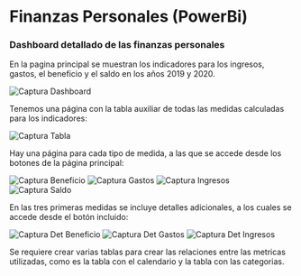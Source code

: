 # Finanzas Personales (PowerBi)
### Dashboard detallado de las finanzas personales

En la pagina principal se muestran los indicadores para los ingresos, gastos, el beneficio y el saldo en los años 2019 y 2020.

![Captura Dashboard](https://github.com/JaMarSi/Finanzas_Personales-PowerBi/assets/122362266/50efbe5c-3df8-41fe-8771-ed38c76ea56a)


Tenemos una página con la tabla auxiliar de todas las medidas calculadas para los indicadores:

![Captura Tabla](https://github.com/JaMarSi/Finanzas_Personales-PowerBi/assets/122362266/5e2781a1-03e4-4ae6-bf9d-c7f41df2b038)

Hay una página para cada tipo de medida, a las que se accede desde los botones de la página principal:

![Captura Beneficio](https://github.com/JaMarSi/Finanzas_Personales-PowerBi/assets/122362266/e0d7a26b-e48b-420c-9e57-9258af542bd3)
![Captura Gastos](https://github.com/JaMarSi/Finanzas_Personales-PowerBi/assets/122362266/692265a1-f9b1-4143-9bc8-da840dbba8b9)
![Captura Ingresos](https://github.com/JaMarSi/Finanzas_Personales-PowerBi/assets/122362266/21e799b2-942b-498e-8284-fc8095a35947)
![Captura Saldo](https://github.com/JaMarSi/Finanzas_Personales-PowerBi/assets/122362266/7b4bbf58-3653-49fb-98f1-09abe27f57ce)

En las tres primeras medidas se incluye detalles adicionales, a los cuales se accede desde el botón incluido:

![Captura Det Beneficio](https://github.com/JaMarSi/Finanzas_Personales-PowerBi/assets/122362266/e19fb123-eed9-4bfa-b4ae-93a43a092c2a)
![Captura Det Gastos](https://github.com/JaMarSi/Finanzas_Personales-PowerBi/assets/122362266/45e32ca7-6838-4d19-8bbc-575536e82019)
![Captura Det Ingresos](https://github.com/JaMarSi/Finanzas_Personales-PowerBi/assets/122362266/4b3da343-9aa5-4cb5-96e4-460ffb78bc6e)

Se requiere crear varias tablas para crear las relaciones entre las metricas utilizadas, como es la tabla con el calendario y la tabla con las categorias.
